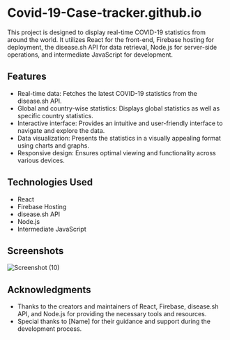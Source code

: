 # Covid-19-Case-tracker.github.io

This project is designed to display real-time COVID-19 statistics from around the world. It utilizes React for the front-end, Firebase hosting for deployment, the disease.sh API for data retrieval, Node.js for server-side operations, and intermediate JavaScript for development.

## Features

- Real-time data: Fetches the latest COVID-19 statistics from the disease.sh API.
- Global and country-wise statistics: Displays global statistics as well as specific country statistics.
- Interactive interface: Provides an intuitive and user-friendly interface to navigate and explore the data.
- Data visualization: Presents the statistics in a visually appealing format using charts and graphs.
- Responsive design: Ensures optimal viewing and functionality across various devices.


## Technologies Used

- React
- Firebase Hosting
- disease.sh API
- Node.js
- Intermediate JavaScript

## Screenshots
![Screenshot (10)](https://github.com/Shantanu-2127/Covid-19-Case-tracker.github.io/assets/72463363/e96781e9-153c-4fe1-a049-a5fa184dfdc9)



## Acknowledgments

- Thanks to the creators and maintainers of React, Firebase, disease.sh API, and Node.js for providing the necessary tools and resources.
- Special thanks to [Name] for their guidance and support during the development process.

